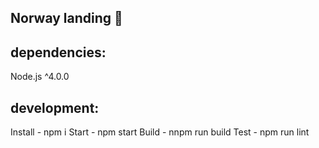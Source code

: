 ## Norway landing 📕

## dependencies:
Node.js ^4.0.0

## development:
Install - npm i
Start - npm start
Build - nnpm run build
Test - npm run lint

